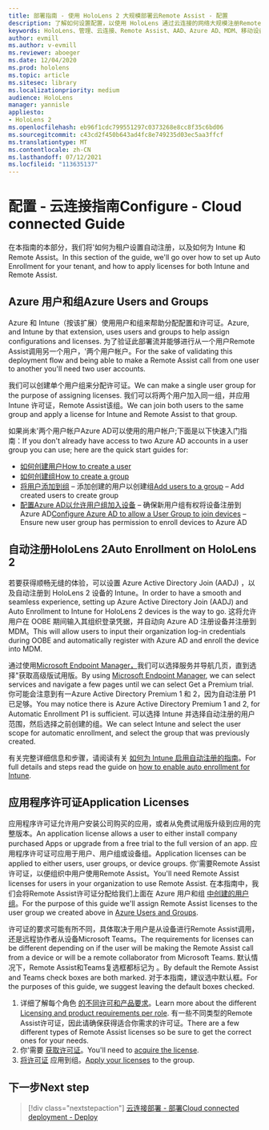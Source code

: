 ```yaml
---
title: 部署指南 - 使用 HoloLens 2 大规模部署云Remote Assist - 配置
description: 了解如何设置配置，以使用 HoloLens 通过云连接的网络大规模注册Remote Assist。
keywords: HoloLens、管理、云连接、Remote Assist、AAD、Azure AD、MDM、移动设备管理
author: evmill
ms.author: v-evmill
ms.reviewer: aboeger
ms.date: 12/04/2020
ms.prod: hololens
ms.topic: article
ms.sitesec: library
ms.localizationpriority: medium
audience: HoloLens
manager: yannisle
appliesto:
- HoloLens 2
ms.openlocfilehash: eb96f1cdc799551297c0373268e8cc8f35c6bd06
ms.sourcegitcommit: c43cd2f450b643ad4fc8e749235d03ec5aa3ffcf
ms.translationtype: MT
ms.contentlocale: zh-CN
ms.lasthandoff: 07/12/2021
ms.locfileid: "113635137"
---
```

# <a name="configure---cloud-connected-guide"></a><span data-ttu-id="4b7b6-104">配置 - 云连接指南</span><span class="sxs-lookup"><span data-stu-id="4b7b6-104">Configure - Cloud connected Guide</span></span>

<span data-ttu-id="4b7b6-105">在本指南的本部分，我们将&#39;如何为租户设置自动注册，以及如何为 Intune 和 Remote Assist。</span><span class="sxs-lookup"><span data-stu-id="4b7b6-105">In this section of the guide, we&#39;ll go over how to set up Auto Enrollment for your tenant, and how to apply licenses for both Intune and Remote Assist.</span></span>

## <a name="azure-users-and-groups"></a><span data-ttu-id="4b7b6-106">Azure 用户和组</span><span class="sxs-lookup"><span data-stu-id="4b7b6-106">Azure Users and Groups</span></span>

<span data-ttu-id="4b7b6-107">Azure 和 Intune（按该扩展）使用用户和组来帮助分配配置和许可证。</span><span class="sxs-lookup"><span data-stu-id="4b7b6-107">Azure, and Intune by that extension, uses users and groups to help assign configurations and licenses.</span></span> <span data-ttu-id="4b7b6-108">为了验证此部署流并能够进行从一个用户Remote Assist调用另一个用户，&#39;两个用户帐户。</span><span class="sxs-lookup"><span data-stu-id="4b7b6-108">For the sake of validating this deployment flow and being able to make a Remote Assist call from one user to another you&#39;ll need two user accounts.</span></span>

<span data-ttu-id="4b7b6-109">我们可以创建单个用户组来分配许可证。</span><span class="sxs-lookup"><span data-stu-id="4b7b6-109">We can make a single user group for the purpose of assigning licenses.</span></span> <span data-ttu-id="4b7b6-110">我们可以将两个用户加入同一组，并应用 Intune 许可证，Remote Assist该组。</span><span class="sxs-lookup"><span data-stu-id="4b7b6-110">We can join both users to the same group and apply a license for Intune and Remote Assist to that group.</span></span>

<span data-ttu-id="4b7b6-111">如果尚未&#39;两个用户帐户Azure AD可以使用的用户帐户;下面是以下快速入门指南：</span><span class="sxs-lookup"><span data-stu-id="4b7b6-111">If you don&#39;t already have access to two Azure AD accounts in a user group you can use; here are the quick start guides for:</span></span>

- [<span data-ttu-id="4b7b6-112">如何创建用户</span><span class="sxs-lookup"><span data-stu-id="4b7b6-112">How to create a user</span></span>](/mem/intune/fundamentals/quickstart-create-user)
- [<span data-ttu-id="4b7b6-113">如何创建组</span><span class="sxs-lookup"><span data-stu-id="4b7b6-113">How to create a group</span></span>](/mem/intune/fundamentals/quickstart-create-group)
- <span data-ttu-id="4b7b6-114">[将用户添加到组](/azure/active-directory/fundamentals/active-directory-groups-members-azure-portal) – 添加创建的用户以创建组</span><span class="sxs-lookup"><span data-stu-id="4b7b6-114">[Add users to a group](/azure/active-directory/fundamentals/active-directory-groups-members-azure-portal) – Add created users to create group</span></span>
- <span data-ttu-id="4b7b6-115">[配置Azure AD以允许用户组加入设备](/azure/active-directory/devices/azureadjoin-plan#configure-your-device-settings) – 确保新用户组有权将设备注册到Azure AD</span><span class="sxs-lookup"><span data-stu-id="4b7b6-115">[Configure Azure AD to allow a User Group to join devices](/azure/active-directory/devices/azureadjoin-plan#configure-your-device-settings) – Ensure new user group has permission to enroll devices to Azure AD</span></span>

## <a name="auto-enrollment-on-hololens-2"></a><span data-ttu-id="4b7b6-116">自动注册HoloLens 2</span><span class="sxs-lookup"><span data-stu-id="4b7b6-116">Auto Enrollment on HoloLens 2</span></span>

<span data-ttu-id="4b7b6-117">若要获得顺畅无缝的体验，可以设置 Azure Active Directory Join (AADJ) ，以及自动注册到 HoloLens 2 设备的 Intune。</span><span class="sxs-lookup"><span data-stu-id="4b7b6-117">In order to have a smooth and seamless experience, setting up Azure Active Directory Join (AADJ) and Auto Enrollment to Intune for HoloLens 2 devices is the way to go.</span></span> <span data-ttu-id="4b7b6-118">这将允许用户在 OOBE 期间输入其组织登录凭据，并自动向 Azure AD 注册设备并注册到 MDM。</span><span class="sxs-lookup"><span data-stu-id="4b7b6-118">This will allow users to input their organization log-in credentials during OOBE and automatically register with Azure AD and enroll the device into MDM.</span></span>

<span data-ttu-id="4b7b6-119">通过使用[Microsoft Endpoint Manager，](https://endpoint.microsoft.com/#home)我们可以选择服务并导航几页，直到选择"获取高级版试用版。</span><span class="sxs-lookup"><span data-stu-id="4b7b6-119">By using [Microsoft Endpoint Manager](https://endpoint.microsoft.com/#home), we can select services and navigate a few pages until we can select Get a Premium trial.</span></span> <span data-ttu-id="4b7b6-120">你可能会注意到有一Azure Active Directory Premium 1 和 2，因为自动注册 P1 已足够。</span><span class="sxs-lookup"><span data-stu-id="4b7b6-120">You may notice there is Azure Active Directory Premium 1 and 2, for Automatic Enrollment P1 is sufficient.</span></span> <span data-ttu-id="4b7b6-121">可以选择 Intune 并选择自动注册的用户范围，然后选择之前创建的组。</span><span class="sxs-lookup"><span data-stu-id="4b7b6-121">We can select Intune and select the user scope for automatic enrollment, and select the group that was previously created.</span></span>

<span data-ttu-id="4b7b6-122">有关完整详细信息和步骤，请阅读有关 [如何为 Intune 启用自动注册的指南](/mem/intune/enrollment/quickstart-setup-auto-enrollment)。</span><span class="sxs-lookup"><span data-stu-id="4b7b6-122">For full details and steps read the guide on [how to enable auto enrollment for Intune](/mem/intune/enrollment/quickstart-setup-auto-enrollment).</span></span>

## <a name="application-licenses"></a><span data-ttu-id="4b7b6-123">应用程序许可证</span><span class="sxs-lookup"><span data-stu-id="4b7b6-123">Application Licenses</span></span>

<span data-ttu-id="4b7b6-124">应用程序许可证允许用户安装公司购买的应用，或者从免费试用版升级到应用的完整版本。</span><span class="sxs-lookup"><span data-stu-id="4b7b6-124">An application license allows a user to either install company purchased Apps or upgrade from a free trial to the full version of an app.</span></span> <span data-ttu-id="4b7b6-125">应用程序许可证可应用于用户、用户组或设备组。</span><span class="sxs-lookup"><span data-stu-id="4b7b6-125">Application licenses can be applied to either users, user groups, or device groups.</span></span> <span data-ttu-id="4b7b6-126">你&#39;需要Remote Assist许可证，以便组织中用户使用Remote Assist。</span><span class="sxs-lookup"><span data-stu-id="4b7b6-126">You&#39;ll need Remote Assist licenses for users in your organization to use Remote Assist.</span></span> <span data-ttu-id="4b7b6-127">在本指南中，我们会将Remote Assist许可证分配给我们上面在 Azure 用户和组 [中创建的用户组](hololens2-cloud-connected-configure.md#azure-users-and-groups)。</span><span class="sxs-lookup"><span data-stu-id="4b7b6-127">For the purpose of this guide we'll assign Remote Assist licenses to the user group we created above in [Azure Users and Groups](hololens2-cloud-connected-configure.md#azure-users-and-groups).</span></span>

<span data-ttu-id="4b7b6-128">许可证的要求可能有所不同，具体取决于用户是从设备进行Remote Assist调用，还是远程协作者从设备Microsoft Teams。</span><span class="sxs-lookup"><span data-stu-id="4b7b6-128">The requirements for licenses can be different depending on if the user will be making the Remote Assist call from a device or will be a remote collaborator from Microsoft Teams.</span></span> <span data-ttu-id="4b7b6-129">默认情况下，Remote Assist和Teams复选框都标记为 。</span><span class="sxs-lookup"><span data-stu-id="4b7b6-129">By default the Remote Assist and Teams check boxes are both marked.</span></span> <span data-ttu-id="4b7b6-130">对于本指南，建议选中默认框。</span><span class="sxs-lookup"><span data-stu-id="4b7b6-130">For the purposes of this guide, we suggest leaving the default boxes checked.</span></span>

1. <span data-ttu-id="4b7b6-131">详细了解每个角色 [的不同许可和产品要求](/dynamics365/mixed-reality/remote-assist/requirements#licensing-and-product-requirements-per-role)。</span><span class="sxs-lookup"><span data-stu-id="4b7b6-131">Learn more about the different [Licensing and product requirements per role](/dynamics365/mixed-reality/remote-assist/requirements#licensing-and-product-requirements-per-role).</span></span> <span data-ttu-id="4b7b6-132">有一些不同类型的Remote Assist许可证，因此请确保获得适合你需求的许可证。</span><span class="sxs-lookup"><span data-stu-id="4b7b6-132">There are a few different types of Remote Assist licenses so be sure to get the correct ones for your needs.</span></span>
2. <span data-ttu-id="4b7b6-133">你&#39;需要 [获取许可证](/dynamics365/mixed-reality/remote-assist/buy-remote-assist)。</span><span class="sxs-lookup"><span data-stu-id="4b7b6-133">You&#39;ll need to [acquire the license](/dynamics365/mixed-reality/remote-assist/buy-remote-assist).</span></span>
3. <span data-ttu-id="4b7b6-134">[将许可证](/dynamics365/mixed-reality/remote-assist/deploy-remote-assist) 应用到组。</span><span class="sxs-lookup"><span data-stu-id="4b7b6-134">[Apply your licenses](/dynamics365/mixed-reality/remote-assist/deploy-remote-assist) to the group.</span></span>

## <a name="next-step"></a><span data-ttu-id="4b7b6-135">下一步</span><span class="sxs-lookup"><span data-stu-id="4b7b6-135">Next step</span></span>

> [!div class="nextstepaction"]
> [<span data-ttu-id="4b7b6-136">云连接部署 - 部署</span><span class="sxs-lookup"><span data-stu-id="4b7b6-136">Cloud connected deployment - Deploy</span></span>](hololens2-cloud-connected-deploy.md)